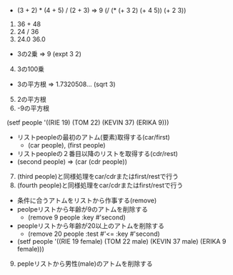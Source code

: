 - (3 + 2) * (4 + 5) / (2 + 3) => 9
(/ (* (+ 3 2) (+ 4 5)) (+ 2 3))
1. 36 + 48
2. 24 / 36
3. 24.0 36.0

- 3の2乗 => 9
(expt 3 2)
4. 3の100乗

- 3の平方根 => 1.7320508...
(sqrt 3)
5. 2の平方根
6. -9の平方根

(setf people '((RIE 19) (TOM 22) (KEVIN 37) (ERIKA 9)))
- リストpeopleの最初のアトム(要素)取得する(car/first)
  - (car people), (first people)
- リストpeopleの２番目以降のリストを取得する(cdr/rest)
- (second people) => (car (cdr people))
7. (third people)と同様処理をcar/cdrまたはfirst/restで行う
8. (fourth people)と同様処理をcar/cdrまたはfirst/restで行う
- 条件に合うアトムをリストから作事する(remove)
- peolpeリストから年齢が9のアトムを削除する
  - (remove 9 people :key #'second)
- peopleリストから年齢が20以上のアトムを削除する
  - (remove 20 people :test #'<= :key #'second)
- (setf people '((RIE 19 female) (TOM 22 male) (KEVIN 37 male) (ERIKA 9 female)))
9. pepleリストから男性(male)のアトムを削除する
